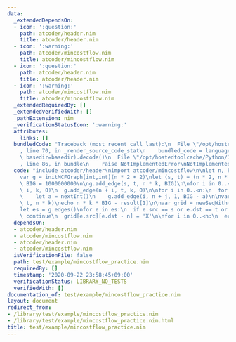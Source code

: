 ```yaml
---
data:
  _extendedDependsOn:
  - icon: ':question:'
    path: atcoder/header.nim
    title: atcoder/header.nim
  - icon: ':warning:'
    path: atcoder/mincostflow.nim
    title: atcoder/mincostflow.nim
  - icon: ':question:'
    path: atcoder/header.nim
    title: atcoder/header.nim
  - icon: ':warning:'
    path: atcoder/mincostflow.nim
    title: atcoder/mincostflow.nim
  _extendedRequiredBy: []
  _extendedVerifiedWith: []
  _pathExtension: nim
  _verificationStatusIcon: ':warning:'
  attributes:
    links: []
  bundledCode: "Traceback (most recent call last):\n  File \"/opt/hostedtoolcache/Python/3.8.5/x64/lib/python3.8/site-packages/onlinejudge_verify/documentation/build.py\"\
    , line 70, in _render_source_code_stat\n    bundled_code = language.bundle(stat.path,\
    \ basedir=basedir).decode()\n  File \"/opt/hostedtoolcache/Python/3.8.5/x64/lib/python3.8/site-packages/onlinejudge_verify/languages/nim.py\"\
    , line 86, in bundle\n    raise NotImplementedError\nNotImplementedError\n"
  code: "include atcoder/header\nimport atcoder/mincostflow\n\nlet n, k = nextInt()\n\
    var g = initMCFGraph[int,int](n * 2 + 2)\nlet (s, t) = (n * 2, n * 2 + 1)\nlet\
    \ BIG = 1000000000\n\ng.add_edge(s, t, n * k, BIG)\n\nfor i in 0..<n:\n  g.add_edge(s,\
    \ i, k, 0)\n  g.add_edge(n + i, t, k, 0)\n\nfor i in 0..<n:\n  for j in 0..<n:\n\
    \    let a = nextInt()\n    g.add_edge(i, n + j, 1, BIG - a)\n\nvar result = g.flow(s,\
    \ t, n * k)\necho n * k * BIG - result[1]\n\nvar grid = newSeqWith(n, '.'.repeat(n))\n\
    let es = g.edges()\nfor e in es:\n  if e.src == s or e.dst == t or e.flow == 0:\
    \ continue\n  grid[e.src][e.dst - n] = 'X'\n\nfor i in 0..<n:\n  echo grid[i]\n"
  dependsOn:
  - atcoder/header.nim
  - atcoder/mincostflow.nim
  - atcoder/header.nim
  - atcoder/mincostflow.nim
  isVerificationFile: false
  path: test/example/mincostflow_practice.nim
  requiredBy: []
  timestamp: '2020-09-22 23:58:45+09:00'
  verificationStatus: LIBRARY_NO_TESTS
  verifiedWith: []
documentation_of: test/example/mincostflow_practice.nim
layout: document
redirect_from:
- /library/test/example/mincostflow_practice.nim
- /library/test/example/mincostflow_practice.nim.html
title: test/example/mincostflow_practice.nim
---
```

